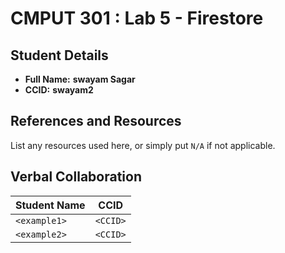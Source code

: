 # CMPUT 301 : Lab 5 - Firestore

## Student Details

- **Full Name:** **swayam Sagar**
- **CCID:** **swayam2**
  

## References and Resources

List any resources used here, or simply put `N/A` if not applicable.

## Verbal Collaboration

| Student Name | CCID     |
| ------------ | -------- |
| `<example1>` | `<CCID>` |
| `<example2>` | `<CCID>` |
